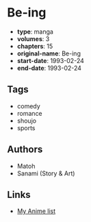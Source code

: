 # Be-ing

-   **type**: manga
-   **volumes**: 3
-   **chapters**: 15
-   **original-name**: Be-ing
-   **start-date**: 1993-02-24
-   **end-date**: 1993-02-24

## Tags

-   comedy
-   romance
-   shoujo
-   sports

## Authors

-   Matoh
-   Sanami (Story & Art)

## Links

-   [My Anime list](https://myanimelist.net/manga/97788/Be-ing)
